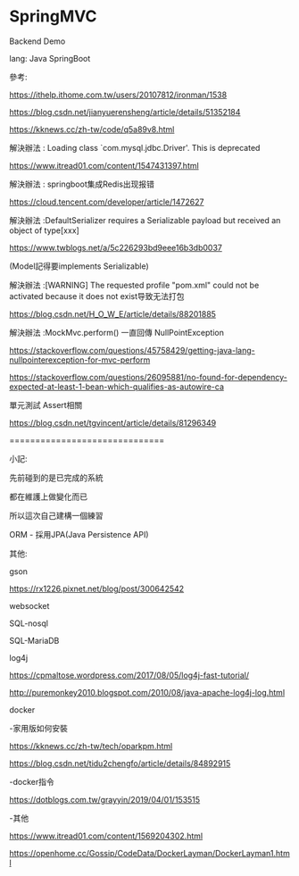 # SpringMVC
Backend Demo 

lang:
Java SpringBoot

參考:

https://ithelp.ithome.com.tw/users/20107812/ironman/1538

https://blog.csdn.net/jianyuerensheng/article/details/51352184

https://kknews.cc/zh-tw/code/q5a89v8.html

解決辦法 : Loading class `com.mysql.jdbc.Driver'. This is deprecated

https://www.itread01.com/content/1547431397.html

解決辦法 : springboot集成Redis出现报错

https://cloud.tencent.com/developer/article/1472627

解決辦法 :DefaultSerializer requires a Serializable payload but received an object of type[xxx]

https://www.twblogs.net/a/5c226293bd9eee16b3db0037

(Model記得要implements Serializable)

解決辦法 :[WARNING] The requested profile "pom.xml" could not be activated because it does not exist导致无法打包

https://blog.csdn.net/H_O_W_E/article/details/88201885

解決辦法 :MockMvc.perform() 一直回傳 NullPointException

https://stackoverflow.com/questions/45758429/getting-java-lang-nullpointerexception-for-mvc-perform

https://stackoverflow.com/questions/26095881/no-found-for-dependency-expected-at-least-1-bean-which-qualifies-as-autowire-ca

單元測試 Assert相關

https://blog.csdn.net/tgvincent/article/details/81296349

==============================

小記:

先前碰到的是已完成的系統

都在維護上做變化而已

所以這次自己建構一個練習

ORM - 採用JPA(Java Persistence API)

其他:

gson

https://rx1226.pixnet.net/blog/post/300642542

websocket



SQL-nosql

SQL-MariaDB

log4j

https://cpmaltose.wordpress.com/2017/08/05/log4j-fast-tutorial/

http://puremonkey2010.blogspot.com/2010/08/java-apache-log4j-log.html

docker 

-家用版如何安裝

https://kknews.cc/zh-tw/tech/oparkpm.html

https://blog.csdn.net/tidu2chengfo/article/details/84892915

-docker指令

https://dotblogs.com.tw/grayyin/2019/04/01/153515

-其他

https://www.itread01.com/content/1569204302.html

https://openhome.cc/Gossip/CodeData/DockerLayman/DockerLayman1.html
